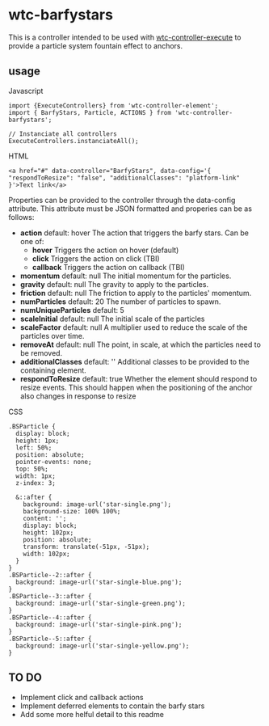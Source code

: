 # wtc-barfystars
This is a controller intended to be used with [wtc-controller-execute](https://github.com/wethegit/wtc-controller-execute) to provide a particle system fountain effect to anchors.

## usage
Javascript
```
import {ExecuteControllers} from 'wtc-controller-element';
import { BarfyStars, Particle, ACTIONS } from 'wtc-controller-barfystars';

// Instanciate all controllers
ExecuteControllers.instanciateAll();
```

HTML
```
<a href="#" data-controller="BarfyStars", data-config='{ "respondToResize": "false", "additionalClasses": "platform-link" }'>Text link</a>
```

Properties can be provided to the controller through the data-config attribute. This attribute must be JSON formatted and properies can be as follows:
- **action** default: hover
  The action that triggers the barfy stars.
  Can be one of:
  - **hover** Triggers the action on hover (default)
  - **click** Triggers the action on click (TBI)
  - **callback** Triggers the action on callback (TBI)
- **momentum** default: null
  The initial momentum for the particles.
- **gravity** default: null
  The gravity to apply to the particles.
- **friction** default: null
  The friction to apply to the particles' momentum.
- **numParticles** default: 20
  The number of particles to spawn.
- **numUniqueParticles** default: 5
- **scaleInitial** default: null
  The initial scale of the particles
- **scaleFactor** default: null
  A multiplier used to reduce the scale of the particles over time.
- **removeAt** default: null
  The point, in scale, at which the particles need to be removed.
- **additionalClasses** default: ''
  Additional classes to be provided to the containing element.
- **respondToResize** default: true
  Whether the element should respond to resize events. This should happen when the positioning of the anchor also changes in response to resize

CSS
```
.BSParticle {
  display: block;
  height: 1px;
  left: 50%;
  position: absolute;
  pointer-events: none;
  top: 50%;
  width: 1px;
  z-index: 3;

  &::after {
    background: image-url('star-single.png');
    background-size: 100% 100%;
    content: '';
    display: block;
    height: 102px;
    position: absolute;
    transform: translate(-51px, -51px);
    width: 102px;
  }
}
.BSParticle--2::after {
  background: image-url('star-single-blue.png');
}
.BSParticle--3::after {
  background: image-url('star-single-green.png');
}
.BSParticle--4::after {
  background: image-url('star-single-pink.png');
}
.BSParticle--5::after {
  background: image-url('star-single-yellow.png');
}
```

## TO DO
- Implement click and callback actions
- Implement deferred elements to contain the barfy stars
- Add some more helful detail to this readme